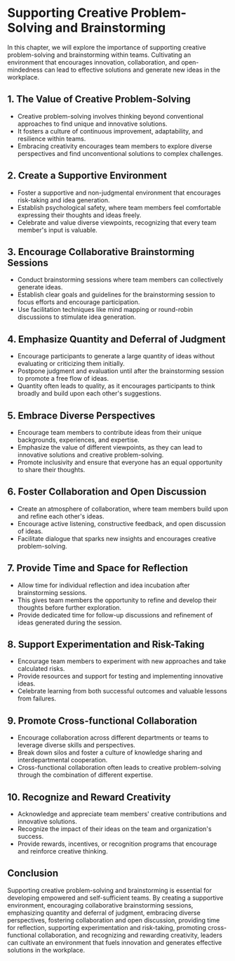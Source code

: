 Supporting Creative Problem-Solving and Brainstorming
================================================================

In this chapter, we will explore the importance of supporting creative problem-solving and brainstorming within teams. Cultivating an environment that encourages innovation, collaboration, and open-mindedness can lead to effective solutions and generate new ideas in the workplace.

**1. The Value of Creative Problem-Solving**
--------------------------------------------

* Creative problem-solving involves thinking beyond conventional approaches to find unique and innovative solutions.
* It fosters a culture of continuous improvement, adaptability, and resilience within teams.
* Embracing creativity encourages team members to explore diverse perspectives and find unconventional solutions to complex challenges.

**2. Create a Supportive Environment**
--------------------------------------

* Foster a supportive and non-judgmental environment that encourages risk-taking and idea generation.
* Establish psychological safety, where team members feel comfortable expressing their thoughts and ideas freely.
* Celebrate and value diverse viewpoints, recognizing that every team member's input is valuable.

**3. Encourage Collaborative Brainstorming Sessions**
-----------------------------------------------------

* Conduct brainstorming sessions where team members can collectively generate ideas.
* Establish clear goals and guidelines for the brainstorming session to focus efforts and encourage participation.
* Use facilitation techniques like mind mapping or round-robin discussions to stimulate idea generation.

**4. Emphasize Quantity and Deferral of Judgment**
--------------------------------------------------

* Encourage participants to generate a large quantity of ideas without evaluating or criticizing them initially.
* Postpone judgment and evaluation until after the brainstorming session to promote a free flow of ideas.
* Quantity often leads to quality, as it encourages participants to think broadly and build upon each other's suggestions.

**5. Embrace Diverse Perspectives**
-----------------------------------

* Encourage team members to contribute ideas from their unique backgrounds, experiences, and expertise.
* Emphasize the value of different viewpoints, as they can lead to innovative solutions and creative problem-solving.
* Promote inclusivity and ensure that everyone has an equal opportunity to share their thoughts.

**6. Foster Collaboration and Open Discussion**
-----------------------------------------------

* Create an atmosphere of collaboration, where team members build upon and refine each other's ideas.
* Encourage active listening, constructive feedback, and open discussion of ideas.
* Facilitate dialogue that sparks new insights and encourages creative problem-solving.

**7. Provide Time and Space for Reflection**
--------------------------------------------

* Allow time for individual reflection and idea incubation after brainstorming sessions.
* This gives team members the opportunity to refine and develop their thoughts before further exploration.
* Provide dedicated time for follow-up discussions and refinement of ideas generated during the session.

**8. Support Experimentation and Risk-Taking**
----------------------------------------------

* Encourage team members to experiment with new approaches and take calculated risks.
* Provide resources and support for testing and implementing innovative ideas.
* Celebrate learning from both successful outcomes and valuable lessons from failures.

**9. Promote Cross-functional Collaboration**
---------------------------------------------

* Encourage collaboration across different departments or teams to leverage diverse skills and perspectives.
* Break down silos and foster a culture of knowledge sharing and interdepartmental cooperation.
* Cross-functional collaboration often leads to creative problem-solving through the combination of different expertise.

**10. Recognize and Reward Creativity**
---------------------------------------

* Acknowledge and appreciate team members' creative contributions and innovative solutions.
* Recognize the impact of their ideas on the team and organization's success.
* Provide rewards, incentives, or recognition programs that encourage and reinforce creative thinking.

Conclusion
----------

Supporting creative problem-solving and brainstorming is essential for developing empowered and self-sufficient teams. By creating a supportive environment, encouraging collaborative brainstorming sessions, emphasizing quantity and deferral of judgment, embracing diverse perspectives, fostering collaboration and open discussion, providing time for reflection, supporting experimentation and risk-taking, promoting cross-functional collaboration, and recognizing and rewarding creativity, leaders can cultivate an environment that fuels innovation and generates effective solutions in the workplace.
